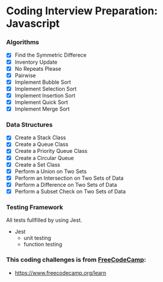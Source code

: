 # Coding Interview Preparation: Javascript

### Algorithms

- [x] Find the Symmetric Differece
- [x] Inventory Update
- [x] No Repeats Please
- [x] Pairwise
- [x] Implement Bubble Sort
- [x] Implement Selection Sort
- [x] Implement Insertion Sort
- [x] Implement Quick Sort
- [x] Implement Merge Sort

### Data Structures

- [x] Create a Stack Class
- [x] Create a Queue Class
- [x] Create a Priority Queue Class
- [x] Create a Circular Queue
- [x] Create a Set Class
- [x] Perform a Union on Two Sets
- [x] Perform an Intersection on Two Sets of Data
- [x] Perform a Difference on Two Sets of Data
- [x] Perform a Subset Check on Two Sets of Data

### Testing Framework

All tests fullfilled by using Jest.

- Jest
  - unit testing
  - function testing

### This coding challenges is from [FreeCodeCamp](https://www.freecodecamp.org):

- https://www.freecodecamp.org/learn
